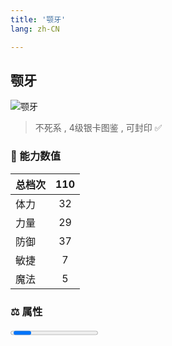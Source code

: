 ```yaml
---
title: '颚牙'
lang: zh-CN

---
```



## 颚牙

![颚牙](https://user-images.githubusercontent.com/78347270/115939440-127d6b80-a4d9-11eb-8f06-18993b873da9.gif) 

> 不死系 , 4级银卡图鉴<Card :type="1" /> , 可封印 ✅ 


### 💪 能力数值

| 总档次       | 110           |
| :----------- |:-------------:|
| 体力      | 32   <Stars :number="2.5" />  |
| 力量      | 29   <Stars :number="3" />  |
| 防御      | 37  <Stars :number="2.5" />  | 
| 敏捷      | 7  <Stars :number="1.5" />  | 
| 魔法      | 5  <Stars :number="1" />   | 


### ⚖️ 属性


<Progress earth :number="1" />

<Progress water :number="9" />

<Progress fire :number="0" />

<Progress wind :number="0" />

### ✨ 技能栏 <Strong>8个</Strong>

- 攻击
- 防御

### 👶 1级出现点

- 无



